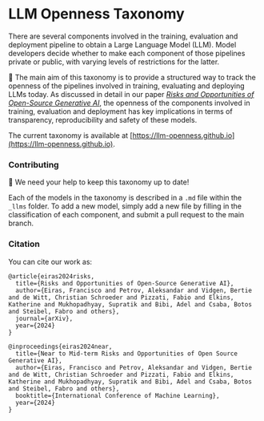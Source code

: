 # LLM Openness Taxonomy

There are several components involved in the training, evaluation and deployment pipeline to obtain a Large Language Model (LLM). Model developers decide whether to make each component of those pipelines private or public, with varying levels of restrictions for the latter.

🎯 The main aim of this taxonomy is to provide a structured way to track the openness of the pipelines involved in training, evaluating and deploying LLMs today. As discussed in detail in our paper [*Risks and Opportunities of Open-Source Generative AI*](), the openness of the components involved in training, evaluation and deployment has key implications in terms of transparency, reproducibility and safety of these models.

The current taxonomy is available at [https://llm-openness.github.io](https://llm-openness.github.io).

### Contributing

🫶 We need your help to keep this taxonomy up to date!

Each of the models in the taxonomy is described in a `.md` file within the `_llms` folder. To add a new model, simply add a new file by filling in the classification of each component, and submit a pull request to the main branch.

### Citation

You can cite our work as:

```
@article{eiras2024risks,
  title={Risks and Opportunities of Open-Source Generative AI},
  author={Eiras, Francisco and Petrov, Aleksandar and Vidgen, Bertie and de Witt, Christian Schroeder and Pizzati, Fabio and Elkins, Katherine and Mukhopadhyay, Supratik and Bibi, Adel and Csaba, Botos and Steibel, Fabro and others},
  journal={arXiv},
  year={2024}
}

@inproceedings{eiras2024near,
  title={Near to Mid-term Risks and Opportunities of Open Source Generative AI},
  author={Eiras, Francisco and Petrov, Aleksandar and Vidgen, Bertie and de Witt, Christian Schroeder and Pizzati, Fabio and Elkins, Katherine and Mukhopadhyay, Supratik and Bibi, Adel and Csaba, Botos and Steibel, Fabro and others},
  booktitle={International Conference of Machine Learning},
  year={2024}
}
```